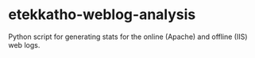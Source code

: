 # etekkatho-weblog-analysis

Python script for generating stats for the online (Apache) and offline (IIS) web logs.
